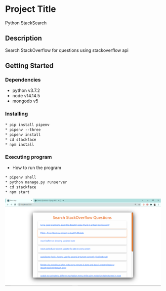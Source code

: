 # Project Title

Python StackSearch

## Description
Search StackOverflow for questions using stackoverflow api
## Getting Started

### Dependencies

* python v3.7.2
* node v14.14.5
* mongodb v5

### Installing

```
* pip install pipenv
* pipenv --three
* pipenv install
* cd stackface
* npm install

```

### Executing program

* How to run the program
```
* pipenv shell
* python manage.py runserver
* cd stackface
* npm start
```

![GitHub Logo](/images/ss1.png)